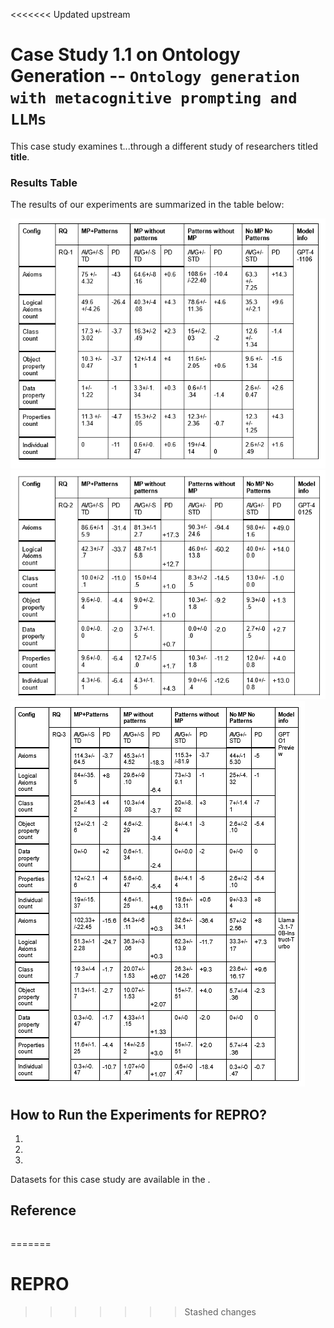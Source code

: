 <<<<<<< Updated upstream
# Case Study 1.1 on Ontology Generation -- `Ontology generation with metacognitive prompting and LLMs`

This case study examines t...through a different study of researchers titled **title**.



### Results Table
The results of our experiments are summarized in the table below:

![case-study-1.1-results-table](img/rq1.png)
![case-study-1.1-results-table2](img/rq2.png)
![case-study-1.1-results-table3](img/rq3.png)


## How to Run the Experiments for REPRO?

1.
2.
3. 


Datasets for this case study are available in the .

## Reference
```bibtex

```
=======
# REPRO
>>>>>>> Stashed changes
